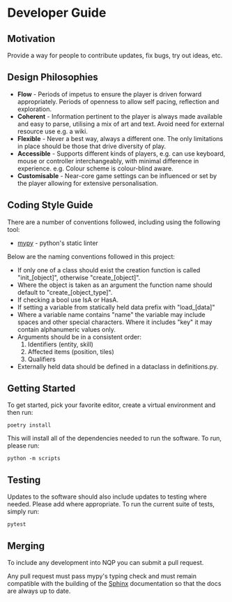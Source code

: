 # Developer Guide

## Motivation
Provide a way for people to contribute updates, fix bugs, try out ideas, etc.


## Design Philosophies 
* **Flow** - Periods of impetus to ensure the player is driven forward appropriately. Periods of openness to allow self
 pacing, reflection and exploration.
* **Coherent** - Information pertinent to the player is always made available and easy to parse, utilising a mix of
 art and text. Avoid need for external resource use e.g. a wiki.
* **Flexible**  - Never a best way, always a different one. The only limitations in place should be those that drive
 diversity of play.
* **Accessible** - Supports different kinds of players, e.g. can use keyboard, mouse or controller interchangeably, with
 minimal
 difference in experience. e.g. Colour scheme is colour-blind aware.
* **Customisable** - Near-core game settings can be influenced or set by the player allowing for extensive
 personalisation.

## Coding Style Guide
There are a number of conventions followed, including using the following tool:

* [mypy] - python's static linter

[mypy]: http://mypy-lang.org/

Below are the naming conventions followed in this project:
* If only one of a class should exist the creation function is called "init_[object]", otherwise "create_[object]".
* Where the object is taken as an argument the function name should default to "create_[object_type]".
* If checking a bool use IsA or HasA.
* If setting a variable from statically held data prefix with "load_[data]"
* Where a variable name contains "name" the variable may include spaces and other special characters. Where it
 includes "key" it may contain
 alphanumeric values only.
* Arguments should be in a consistent order:
  1. Identifiers (entity, skill)
  2. Affected items (position, tiles)
  3. Qualifiers
* Externally held data should be defined in a dataclass in definitions.py.
  


## Getting Started
To get started, pick your favorite editor, create a virtual environment and then run:

```shell
poetry install
```

This will install all of the dependencies needed to run the software.  To run, please run:

```shell script
python -m scripts
```

## Testing
Updates to the software should also include updates to testing where needed.  Please add where appropriate.  To
run the current suite of tests, simply run:

```shell
pytest
```

## Merging
To include any development into NQP you can submit a pull request. 

Any pull request must pass mypy's typing check
 and must remain compatible with the building of the [Sphinx] documentation so that the docs are always up to date. 
 
[Sphinx]: https://www.sphinx-doc.org/en/master/  
